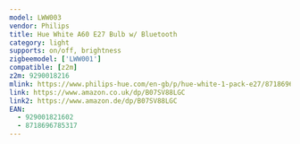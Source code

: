 ```yaml
---
model: LWW003
vendor: Philips
title: Hue White A60 E27 Bulb w/ Bluetooth
category: light
supports: on/off, brightness
zigbeemodel: ['LWW001']
compatible: [z2m]
z2m: 9290018216
mlink: https://www.philips-hue.com/en-gb/p/hue-white-1-pack-e27/8718696785317
link: https://www.amazon.co.uk/dp/B07SV88LGC
link2: https://www.amazon.de/dp/B07SV88LGC
EAN: 
  - 929001821602
  - 8718696785317
---
```

